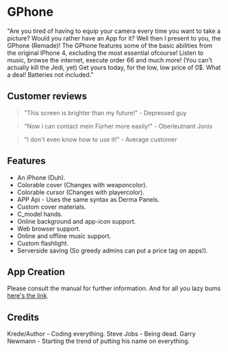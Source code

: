 # GPhone
"Are you tired of having to equip your camera every time you want to take a picture?
Would you rather have an App for it?
Well then I present to you, the GPhone (Remade)!
The GPhone features some of the basic abilities from the original IPhone 4, excluding the most essential ofcourse!
Listen to music, browse the internet, execute order 66 and much more! (You can't actually kill the Jedi, yet)
Get yours today, for the low, low price of 0$. What a deal!
Batteries not included."

## Customer reviews
>"This screen is brighter than my future!" - Depressed guy

>"Now i can contact mein Fürher more easily!" - Oberleutnant Jonis

>"I don't even know how to use it!" - Average customer



## Features
* An iPhone (Duh).
* Colorable cover (Changes with weaponcolor).
* Colorable cursor (Changes with playercolor).
* APP Api - Uses the same syntax as Derma Panels.
* Custom cover materials.
* C_model hands.
* Online background and app-icon support.
* Web browser support.
* Online and offline music support.
* Custom flashlight.
* Serverside saving (So greedy admins can put a price tag on apps!).



## App Creation
Please consult the manual for further information.
And for all you lazy bums [here's the link](https://github.com/KredeGC/GPhone/wiki).



## Credits
Krede/Author - Coding everything.
Steve Jobs - Being dead.
Garry Newmann - Starting the trend of putting his name on everything.
